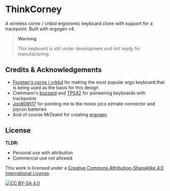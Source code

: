 # ThinkCorney

A wireless corne / crkbd ergonomic keyboard clone with support for a trackpoint. Built with ergogen v4.

> **Warning**
>
> This keyboard is still under development and not ready for manufacturing.

## Credits & Acknowledgements

- [Foostan's corne / crkbd](https://github.com/foostan/crkbd) for making the most popular ergo keyboard that is being used as the basis for this design
- Crehmann's [buzzard](https://github.com/crehmann/Buzzard) and [TPS42](https://github.com/crehmann/TPS42) for pioneering keyboards with trackpoints
- [Jon808517](https://reddit.com/r/ErgoMechKeyboards/comments/11ozztx/choc_spaced_corne_xiao/) for pointing me to the molex pico ezmate connector and joycon batteries
- And of course MrZealot for creating [ergogen](https://github.com/ergogen/ergogen)

## License

**TLDR:**

- Personal use with attribution
- Commercial use not allowed

This work is licensed under a
[Creative Commons Attribution-ShareAlike 4.0 International License][cc-by-sa].

[![CC BY-SA 4.0][cc-by-sa-image]][cc-by-sa]

[cc-by-sa]: http://creativecommons.org/licenses/by-sa/4.0/
[cc-by-sa-image]: https://licensebuttons.net/l/by-sa/4.0/88x31.png
[cc-by-sa-shield]: https://img.shields.io/badge/License-CC%20BY--SA%204.0-lightgrey.svg
